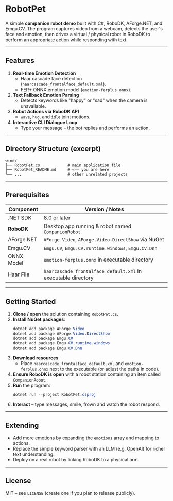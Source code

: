 # RobotPet

A simple **companion robot demo** built with C#, RoboDK, AForge.NET, and Emgu.CV.
The program captures video from a webcam, detects the user's face and emotion,
then drives a virtual / physical robot in RoboDK to perform an appropriate
action while responding with text.

---

## Features

1. **Real-time Emotion Detection**
   * Haar cascade face detection (`haarcascade_frontalface_default.xml`).
   * FER+ ONNX emotion model (`emotion-ferplus.onnx`).
2. **Text Fallback Emotion Parsing**
   * Detects keywords like "happy" or "sad" when the camera is unavailable.
3. **Robot Actions via RoboDK API**
   * `wave`, `hug`, and `idle` joint motions.
4. **Interactive CLI Dialogue Loop**
   * Type your message – the bot replies and performs an action.

---

## Directory Structure (excerpt)

```
wind/
├── RobotPet.cs            # main application file
├── RobotPet_README.md     # <–– you are here
└── ...                    # other unrelated projects
```

---

## Prerequisites

| Component | Version / Notes |
|-----------|-----------------|
| .NET SDK  | 8.0 or later    |
| **RoboDK** | Desktop app running & robot named `CompanionRobot` |
| AForge.NET | `AForge.Video`, `AForge.Video.DirectShow` via NuGet |
| Emgu.CV    | `Emgu.CV`, `Emgu.CV.runtime.windows`, `Emgu.CV.Dnn` |
| ONNX Model | `emotion-ferplus.onnx` in executable directory |
| Haar File  | `haarcascade_frontalface_default.xml` in executable directory |

---

## Getting Started

1. **Clone / open** the solution containing `RobotPet.cs`.
2. **Install NuGet packages**:
   ```powershell
   dotnet add package AForge.Video
   dotnet add package AForge.Video.DirectShow
   dotnet add package Emgu.CV
   dotnet add package Emgu.CV.runtime.windows
   dotnet add package Emgu.CV.Dnn
   ```
3. **Download resources**
   * Place `haarcascade_frontalface_default.xml` and `emotion-ferplus.onnx`
     next to the executable (or adjust the paths in code).
4. **Ensure RoboDK is open** with a robot station containing an item called
   `CompanionRobot`.
5. **Run** the program:
   ```powershell
   dotnet run --project RobotPet.csproj
   ```
6. **Interact** – type messages, smile, frown and watch the robot respond.

---

## Extending

* Add more emotions by expanding the `emotions` array and mapping to actions.
* Replace the simple keyword parser with an LLM (e.g. OpenAI) for richer text understanding.
* Deploy on a real robot by linking RoboDK to a physical arm.

---

## License

MIT – see `LICENSE` (create one if you plan to release publicly).

